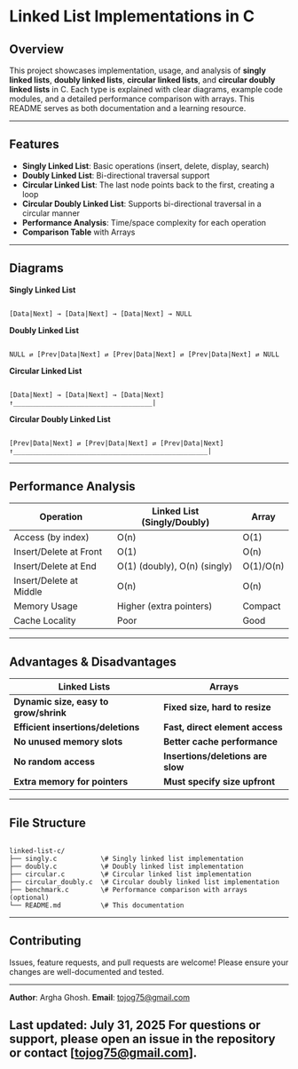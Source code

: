 # Linked List Implementations in C


## Overview

This project showcases implementation, usage, and analysis of **singly linked lists**, **doubly linked lists**, **circular linked lists**, and **circular doubly linked lists** in C. Each type is explained with clear diagrams, example code modules, and a detailed performance comparison with arrays. This README serves as both documentation and a learning resource.

---

## Features

- **Singly Linked List**: Basic operations (insert, delete, display, search)
- **Doubly Linked List**: Bi-directional traversal support
- **Circular Linked List**: The last node points back to the first, creating a loop
- **Circular Doubly Linked List**: Supports bi-directional traversal in a circular manner
- **Performance Analysis**: Time/space complexity for each operation
- **Comparison Table** with Arrays

---

## Diagrams

**Singly Linked List**  
```

[Data|Next] → [Data|Next] → [Data|Next] → NULL

```

**Doubly Linked List**  
```

NULL ⇄ [Prev|Data|Next] ⇄ [Prev|Data|Next] ⇄ [Prev|Data|Next] ⇄ NULL

```

**Circular Linked List**  
```

[Data|Next] → [Data|Next] → [Data|Next]
↑___________________________________|

```

**Circular Doubly Linked List**  
```

[Prev|Data|Next] ⇄ [Prev|Data|Next] ⇄ [Prev|Data|Next]
↑_________________________________________________|

```

---



## Performance Analysis

| Operation                | Linked List (Singly/Doubly) | Array      |
|-------------------------|-----------------------------|------------|
| Access (by index)       | O(n)                        | O(1)       |
| Insert/Delete at Front  | O(1)                        | O(n)       |
| Insert/Delete at End    | O(1) (doubly), O(n) (singly)| O(1)/O(n)  |
| Insert/Delete at Middle | O(n)                        | O(n)       |
| Memory Usage            | Higher (extra pointers)     | Compact    |
| Cache Locality          | Poor                        | Good       |

---

## Advantages & Disadvantages

| **Linked Lists**                    | **Arrays**                        |
|-------------------------------------|-----------------------------------|
| **Dynamic size, easy to grow/shrink** | **Fixed size, hard to resize**     |
| **Efficient insertions/deletions**  | **Fast, direct element access**    |
| **No unused memory slots**          | **Better cache performance**       |
| **No random access**                | **Insertions/deletions are slow**  |
| **Extra memory for pointers**       | **Must specify size upfront**      |

---

## File Structure

```

linked-list-c/
├── singly.c           \# Singly linked list implementation
├── doubly.c           \# Doubly linked list implementation
├── circular.c         \# Circular linked list implementation
├── circular_doubly.c  \# Circular doubly linked list implementation
├── benchmark.c        \# Performance comparison with arrays (optional)
└── README.md          \# This documentation

```

---

## Contributing

Issues, feature requests, and pull requests are welcome! Please ensure your changes are well-documented and tested.

---

**Author**: Argha Ghosh.
**Email**: tojog75@gmail.com

**Last updated**: July 31, 2025
For questions or support, please open an issue in the repository or contact [tojog75@gmail.com].
---



